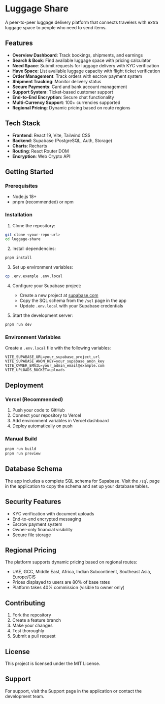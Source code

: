 # Luggage Share

A peer-to-peer luggage delivery platform that connects travelers with extra luggage space to people who need to send items.

## Features

- **Overview Dashboard**: Track bookings, shipments, and earnings
- **Search & Book**: Find available luggage space with pricing calculator
- **Need Space**: Submit requests for luggage delivery with KYC verification
- **Have Space**: List available luggage capacity with flight ticket verification
- **Order Management**: Track orders with escrow payment system
- **Shipment Tracking**: Monitor delivery status
- **Secure Payments**: Card and bank account management
- **Support System**: Ticket-based customer support
- **End-to-End Encryption**: Secure chat functionality
- **Multi-Currency Support**: 100+ currencies supported
- **Regional Pricing**: Dynamic pricing based on route regions

## Tech Stack

- **Frontend**: React 19, Vite, Tailwind CSS
- **Backend**: Supabase (PostgreSQL, Auth, Storage)
- **Charts**: Recharts
- **Routing**: React Router DOM
- **Encryption**: Web Crypto API

## Getting Started

### Prerequisites

- Node.js 18+ 
- pnpm (recommended) or npm

### Installation

1. Clone the repository:
```bash
git clone <your-repo-url>
cd luggage-share
```

2. Install dependencies:
```bash
pnpm install
```

3. Set up environment variables:
```bash
cp .env.example .env.local
```

4. Configure your Supabase project:
   - Create a new project at [supabase.com](https://supabase.com)
   - Copy the SQL schema from the `/sql` page in the app
   - Update `.env.local` with your Supabase credentials

5. Start the development server:
```bash
pnpm run dev
```

### Environment Variables

Create a `.env.local` file with the following variables:

```env
VITE_SUPABASE_URL=your_supabase_project_url
VITE_SUPABASE_ANON_KEY=your_supabase_anon_key
VITE_OWNER_EMAIL=your_admin_email@example.com
VITE_UPLOADS_BUCKET=uploads
```

## Deployment

### Vercel (Recommended)

1. Push your code to GitHub
2. Connect your repository to Vercel
3. Add environment variables in Vercel dashboard
4. Deploy automatically on push

### Manual Build

```bash
pnpm run build
pnpm run preview
```

## Database Schema

The app includes a complete SQL schema for Supabase. Visit the `/sql` page in the application to copy the schema and set up your database tables.

## Security Features

- KYC verification with document uploads
- End-to-end encrypted messaging
- Escrow payment system
- Owner-only financial visibility
- Secure file storage

## Regional Pricing

The platform supports dynamic pricing based on regional routes:
- UAE, GCC, Middle East, Africa, Indian Subcontinent, Southeast Asia, Europe/CIS
- Prices displayed to users are 80% of base rates
- Platform takes 40% commission (visible to owner only)

## Contributing

1. Fork the repository
2. Create a feature branch
3. Make your changes
4. Test thoroughly
5. Submit a pull request

## License

This project is licensed under the MIT License.

## Support

For support, visit the Support page in the application or contact the development team.

